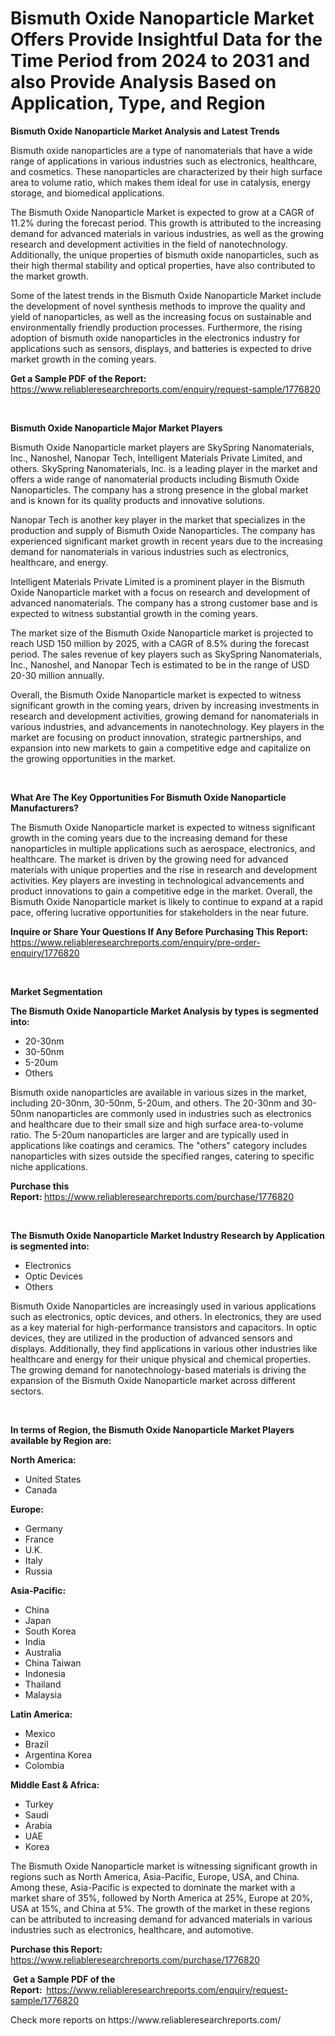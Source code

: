 <p><h1>Bismuth Oxide Nanoparticle Market Offers Provide Insightful Data for the Time Period from 2024 to 2031 and also Provide Analysis Based on Application, Type, and Region</h1></p><p><strong>Bismuth Oxide Nanoparticle Market Analysis and Latest Trends</strong></p>
<p><p>Bismuth oxide nanoparticles are a type of nanomaterials that have a wide range of applications in various industries such as electronics, healthcare, and cosmetics. These nanoparticles are characterized by their high surface area to volume ratio, which makes them ideal for use in catalysis, energy storage, and biomedical applications.</p><p>The Bismuth Oxide Nanoparticle Market is expected to grow at a CAGR of 11.2% during the forecast period. This growth is attributed to the increasing demand for advanced materials in various industries, as well as the growing research and development activities in the field of nanotechnology. Additionally, the unique properties of bismuth oxide nanoparticles, such as their high thermal stability and optical properties, have also contributed to the market growth.</p><p>Some of the latest trends in the Bismuth Oxide Nanoparticle Market include the development of novel synthesis methods to improve the quality and yield of nanoparticles, as well as the increasing focus on sustainable and environmentally friendly production processes. Furthermore, the rising adoption of bismuth oxide nanoparticles in the electronics industry for applications such as sensors, displays, and batteries is expected to drive market growth in the coming years.</p></p>
<p><strong>Get a Sample PDF of the Report:&nbsp;</strong> <a href="https://www.reliableresearchreports.com/enquiry/request-sample/1776820">https://www.reliableresearchreports.com/enquiry/request-sample/1776820</a></p>
<p>&nbsp;</p>
<p><strong>Bismuth Oxide Nanoparticle Major Market Players</strong></p>
<p><p>Bismuth Oxide Nanoparticle market players are SkySpring Nanomaterials, Inc., Nanoshel, Nanopar Tech, Intelligent Materials Private Limited, and others. SkySpring Nanomaterials, Inc. is a leading player in the market and offers a wide range of nanomaterial products including Bismuth Oxide Nanoparticles. The company has a strong presence in the global market and is known for its quality products and innovative solutions.</p><p>Nanopar Tech is another key player in the market that specializes in the production and supply of Bismuth Oxide Nanoparticles. The company has experienced significant market growth in recent years due to the increasing demand for nanomaterials in various industries such as electronics, healthcare, and energy.</p><p>Intelligent Materials Private Limited is a prominent player in the Bismuth Oxide Nanoparticle market with a focus on research and development of advanced nanomaterials. The company has a strong customer base and is expected to witness substantial growth in the coming years.</p><p>The market size of the Bismuth Oxide Nanoparticle market is projected to reach USD 150 million by 2025, with a CAGR of 8.5% during the forecast period. The sales revenue of key players such as SkySpring Nanomaterials, Inc., Nanoshel, and Nanopar Tech is estimated to be in the range of USD 20-30 million annually.</p><p>Overall, the Bismuth Oxide Nanoparticle market is expected to witness significant growth in the coming years, driven by increasing investments in research and development activities, growing demand for nanomaterials in various industries, and advancements in nanotechnology. Key players in the market are focusing on product innovation, strategic partnerships, and expansion into new markets to gain a competitive edge and capitalize on the growing opportunities in the market.</p></p>
<p>&nbsp;</p>
<p><strong>What Are The Key Opportunities For Bismuth Oxide Nanoparticle Manufacturers?</strong></p>
<p><p>The Bismuth Oxide Nanoparticle market is expected to witness significant growth in the coming years due to the increasing demand for these nanoparticles in multiple applications such as aerospace, electronics, and healthcare. The market is driven by the growing need for advanced materials with unique properties and the rise in research and development activities. Key players are investing in technological advancements and product innovations to gain a competitive edge in the market. Overall, the Bismuth Oxide Nanoparticle market is likely to continue to expand at a rapid pace, offering lucrative opportunities for stakeholders in the near future.</p></p>
<p><strong>Inquire or Share Your Questions If Any Before Purchasing This Report:</strong> <a href="https://www.reliableresearchreports.com/enquiry/pre-order-enquiry/1776820">https://www.reliableresearchreports.com/enquiry/pre-order-enquiry/1776820</a></p>
<p>&nbsp;</p>
<p><strong>Market Segmentation</strong></p>
<p><strong>The Bismuth Oxide Nanoparticle Market Analysis by types is segmented into:</strong></p>
<p><ul><li>20-30nm</li><li>30-50nm</li><li>5-20um</li><li>Others</li></ul></p>
<p><p>Bismuth oxide nanoparticles are available in various sizes in the market, including 20-30nm, 30-50nm, 5-20um, and others. The 20-30nm and 30-50nm nanoparticles are commonly used in industries such as electronics and healthcare due to their small size and high surface area-to-volume ratio. The 5-20um nanoparticles are larger and are typically used in applications like coatings and ceramics. The "others" category includes nanoparticles with sizes outside the specified ranges, catering to specific niche applications.</p></p>
<p><strong>Purchase this Report:&nbsp;</strong><a href="https://www.reliableresearchreports.com/purchase/1776820">https://www.reliableresearchreports.com/purchase/1776820</a></p>
<p>&nbsp;</p>
<p><strong>The Bismuth Oxide Nanoparticle Market Industry Research by Application is segmented into:</strong></p>
<p><ul><li>Electronics</li><li>Optic Devices</li><li>Others</li></ul></p>
<p><p>Bismuth Oxide Nanoparticles are increasingly used in various applications such as electronics, optic devices, and others. In electronics, they are used as a key material for high-performance transistors and capacitors. In optic devices, they are utilized in the production of advanced sensors and displays. Additionally, they find applications in various other industries like healthcare and energy for their unique physical and chemical properties. The growing demand for nanotechnology-based materials is driving the expansion of the Bismuth Oxide Nanoparticle market across different sectors.</p></p>
<p>&nbsp;</p>
<p><strong>In terms of Region, the Bismuth Oxide Nanoparticle Market Players available by Region are:</strong></p>
<p>
    <p> <strong> North America: </strong>
        <ul>
            <li>United States</li>
            <li>Canada</li>
        </ul>
        </p> 
    <p> <strong> Europe: </strong>
        <ul>
            <li>Germany</li>
            <li>France</li>
            <li>U.K.</li>
            <li>Italy</li>
            <li>Russia</li>
        </ul>
        </p> 
    <p> <strong> Asia-Pacific: </strong>
        <ul>
            <li>China</li>
            <li>Japan</li>
            <li>South Korea</li>
            <li>India</li>
            <li>Australia</li>
            <li>China Taiwan</li>
            <li>Indonesia</li>
            <li>Thailand</li>
            <li>Malaysia</li>
        </ul>
        </p> 
    <p> <strong> Latin America: </strong>
        <ul>
            <li>Mexico</li>
            <li>Brazil</li>
            <li>Argentina Korea</li>
            <li>Colombia</li>
        </ul>
        </p> 
    <p> <strong> Middle East & Africa: </strong>
        <ul>
            <li>Turkey</li>
            <li>Saudi</li>
            <li>Arabia</li>
            <li>UAE</li>
            <li>Korea</li>
        </ul>
    </p>
    </p>
<p><p>The Bismuth Oxide Nanoparticle market is witnessing significant growth in regions such as North America, Asia-Pacific, Europe, USA, and China. Among these, Asia-Pacific is expected to dominate the market with a market share of 35%, followed by North America at 25%, Europe at 20%, USA at 15%, and China at 5%. The growth of the market in these regions can be attributed to increasing demand for advanced materials in various industries such as electronics, healthcare, and automotive.</p></p>
<p><strong>Purchase this Report: </strong><a href="https://www.reliableresearchreports.com/purchase/1776820">https://www.reliableresearchreports.com/purchase/1776820</a></p>
<p>&nbsp;<strong>Get a Sample PDF of the Report:&nbsp;&nbsp;</strong><a href="https://www.reliableresearchreports.com/enquiry/request-sample/1776820">https://www.reliableresearchreports.com/enquiry/request-sample/1776820</a></p>
<p><strong></strong></p>
<p>Check more reports on https://www.reliableresearchreports.com/</p>